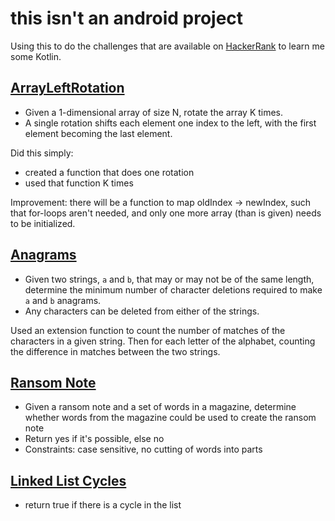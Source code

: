 this isn't an android project
=============================

Using this to do the challenges that are available on [HackerRank](https://www.hackerrank.com/challenges/) to learn me some Kotlin.

## [ArrayLeftRotation](https://www.hackerrank.com/challenges/ctci-array-left-rotation/problem)

- Given a 1-dimensional array of size N, rotate the array K times.
- A single rotation shifts each element one index to the left, with the first element becoming the last element.

Did this simply:

- created a function that does one rotation
- used that function K times

Improvement: there will be a function to map oldIndex -> newIndex, such that for-loops aren't needed, and only one more array (than is given) needs to be initialized.

## [Anagrams](https://www.hackerrank.com/challenges/ctci-making-anagrams/problem)

- Given two strings, `a` and `b`, that may or may not be of the same length, determine the minimum number of character deletions required to make `a` and `b` anagrams.
- Any characters can be deleted from either of the strings.

Used an extension function to count the number of matches of the characters in a given string. Then for each letter of the alphabet, counting the difference in matches between the two strings.

## [Ransom Note](https://www.hackerrank.com/challenges/ctci-ransom-note/problem)

- Given a ransom note and a set of words in a magazine, determine whether words from the magazine could be used to create the ransom note
- Return yes if it's possible, else no
- Constraints: case sensitive, no cutting of words into parts

## [Linked List Cycles](https://www.hackerrank.com/challenges/ctci-linked-list-cycle/problem)

- return true if there is a cycle in the list